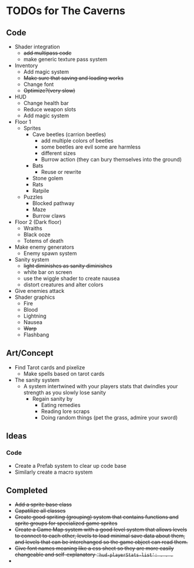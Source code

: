# TODOs for The Caverns


## Code
* Shader integration
    * ~~add multipass code~~
    * make generic texture pass system
* Inventory
    * Add magic system
    * ~~Make sure that saving and loading works~~
    * Change font
    * ~~Optimize?(very slow)~~
* HUD
    * Change health bar
    * Reduce weapon slots
    * Add magic system
* Floor 1
    * Sprites
        * Cave beetles (carrion beetles)
            * add multiple colors of beetles
            * some beetles are evil some are harmless
            * different sizes
            * Burrow action (they can bury themselves into the ground)
        * Bats
            * Reuse or rewrite
        * Stone golem
        * Rats
        * Ratpile
    * Puzzles
        * Blocked pathway
        * Maze
        * Burrow claws
* Floor 2 (Dark floor)
    * Wraiths
    * Black ooze
    * Totems of death
* Make enemy generators
    * Enemy spawn system
* Sanity system
    * ~~light diminishes as sanity diminishes~~
    * white bar on screen
    * use the wiggle shader to create nausea
    * distort creatures and alter colors
* Give enemies attack
* Shader graphics
    * Fire
    * Blood
    * Lightning
    * Nausea
    * ~~Warp~~
    * Flashbang

## Art/Concept
* Find Tarot cards and pixelize
    * Make spells based on tarot cards
* The sanity system
    * A system intertwined with your players stats that dwindles your strength as you slowly lose sanity
        * Regain sanity by
            * Eating remedies
            * Reading lore scraps
            * Doing random things (pet the grass, admire your sword)


## Ideas




### Code
* Create a Prefab system to clear up code base
* Similarly create a macro system


## Completed
* ~~Add a sprite base class~~
* ~~Capatilize all classes~~
* ~~Create good spriting (grouping) system that contains functions and sprite groups for specialized game sprites~~
* ~~Create a Game Map system with a good level system that allows levels to connect to each other, levels to load minimal save data about them, and levels that can be interchanged so the game object can read them.~~
*  ~~Give font names meaning like a css sheet so they are more easily changeable and self-explanatory `'hud-playerStats-list': . . .`~~
*

